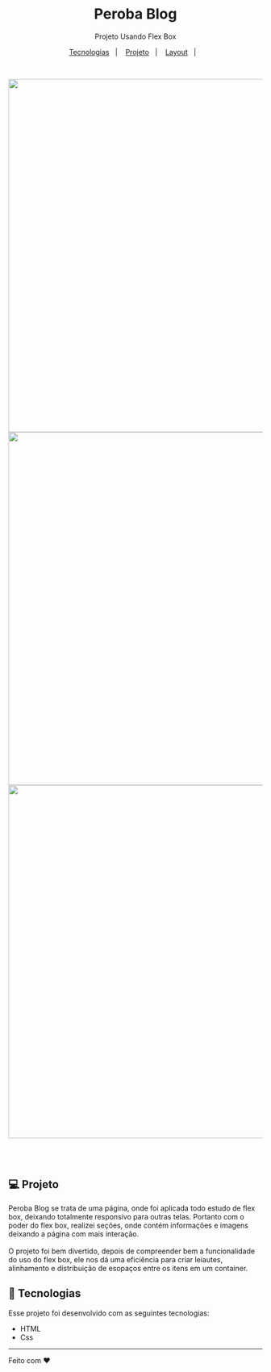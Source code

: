 <h1 align="center">Peroba Blog</h1>

<p align="center">
Projeto Usando Flex Box
</p>


<p align="center">
  <a href="#-tecnologias">Tecnologias</a>&nbsp;&nbsp;&nbsp;|&nbsp;&nbsp;&nbsp;
  <a href="#-projeto">Projeto</a>&nbsp;&nbsp;&nbsp;|&nbsp;&nbsp;&nbsp;
  <a href="#-layout">Layout</a>&nbsp;&nbsp;&nbsp;|&nbsp;&nbsp;&nbsp;
</p>

<br>


<p align="center">
  <img src="https://user-images.githubusercontent.com/113396724/210022083-b126998f-6992-42d9-9c8e-de83c0329ed8.jpeg" width="700px">
  <img src="https://user-images.githubusercontent.com/113396724/210022084-7e697892-49dc-4b54-8107-bf024d782cf5.jpeg" width="700px">
  <img src="https://user-images.githubusercontent.com/113396724/210022096-2ddcc6bf-dbd0-4ab3-8da9-b74861c871ac.jpeg" width="700px">
</p>

<br>

<br>


## 💻 Projeto

Peroba Blog se trata de uma página, onde foi 
aplicada todo estudo de flex box, deixando totalmente
responsivo para outras telas. Portanto com o poder do 
flex box, realizei seções, onde contém informações e imagens 
deixando a página com mais interação.
<br>
<br>
O projeto foi bem divertido, depois de compreender
bem a funcionalidade do uso do flex box, ele nos dá 
uma eficiência para criar leiautes, alinhamento e distribuição
de esopaços entre os itens em um container.








## 🚀 Tecnologias

Esse projeto foi desenvolvido com as seguintes tecnologias:

- HTML 
- Css

-------

Feito com ♥

